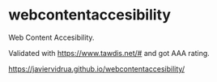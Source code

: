 # webcontentaccesibility
Web Content Accesibility.

Validated with https://www.tawdis.net/# and got AAA rating.

https://javiervidrua.github.io/webcontentaccesibility/
